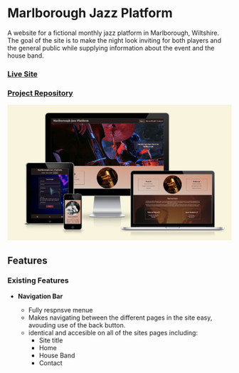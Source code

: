 # Marlborough Jazz Platform

 A website for a fictional monthly jazz platform in Marlborough, Wiltshire.
 The goal of the site is to make the night look inviting for both players and the general public while supplying information about the event and the house band.

### [Live Site](https://danmorriss.github.io/jazz-platform/)

### [Project Repository](https://github.com/DanMorriss/jazz-platform)

![Responsive mockup](assets/images/marlborough-jazz-platform-mockup.png)

## Features
### Existing Features

- __Navigation Bar__

  - Fully respnsve menue 
  - Makes navigating between the different pages in the site easy, avouding use of the back button.
  - identical and accesible on all of the sites pages including:
    - Site title
    - Home
    - House Band
    - Contact
  
